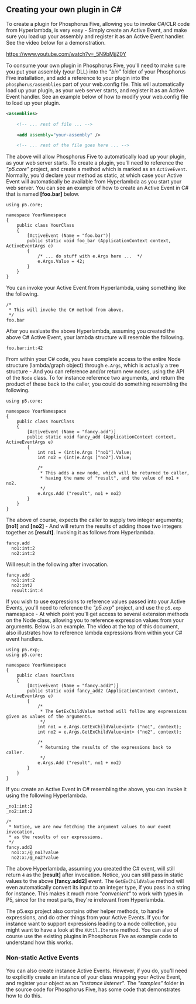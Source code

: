 ## Creating your own plugin in C#

To create a plugin for Phosphorus Five, allowing you to invoke C#/CLR code from Hyperlambda, is very easy -
Simply create an Active Event, and make sure you load up your assembly and register it as an Active Event
handler. See the video below for a demonstration.

https://www.youtube.com/watch?v=_5N9bMjjZ0Y

To consume your own plugin in Phosphorus Five, you'll need to make sure you put your assembly (your DLL)
into the _"bin"_ folder of your Phosphorus Five installation, and add a reference to your plugin into the
`phosphorus/assemblies` part of your web.config file. This will automatically load up your plugin, as your
web server starts, and register it as an Active Event handler. See an example below of how to modify your
web.config file to load up your plugin.

```xml
<assemblies>

    <!-- ... rest of file ... -->

    <add assembly="your-assembly" />

    <!-- ... rest of the file goes here ... -->
```

The above will allow Phosphorus Five to automatically load up your plugin, as your web server starts.
To create a plugin, you'll need to reference the _"p5.core"_ project, and create a method which is marked
as an `ActiveEvent`. Normally, you'd declare your method as static, at which case your Active Event will
automatically be available from Hyperlambda as you start your web server. You can see an example of how
to create an Active Event in C# that is named **[foo.bar]** below.

```clike
using p5.core;

namespace YourNamespace
{
    public class YourClass
    {
        [ActiveEvent (Name = "foo.bar")]
        public static void foo_bar (ApplicationContext context, ActiveEventArgs e)
        {
            /* ... do stuff with e.Args here ...  */
            e.Args.Value = 42;
        }
    }
}
```

You can invoke your Active Event from Hyperlambda, using something like the following.

```hyperlambda
/*
 * This will invoke the C# method from above.
 */
foo.bar
```

After you evaluate the above Hyperlambda, assuming you created the above C# Active Event, your lambda
structure will resemble the following.

```hyperlambda
foo.bar:int:42
```

From within your C# code, you have complete access to the entire Node structure (lambda/graph object) through
`e.Args`, which is actually a tree structure - And you can reference and/or return new nodes, using the API
of the `Node` class. To for instance reference two arguments, and return the product of these back to the
caller, you could do something resembling the following.

```clike
using p5.core;

namespace YourNamespace
{
    public class YourClass
    {
        [ActiveEvent (Name = "fancy.add")]
        public static void fancy_add (ApplicationContext context, ActiveEventArgs e)
        {
            int no1 = (int)e.Args ["no1"].Value;
            int no2 = (int)e.Args ["no2"].Value;

            /*
             * This adds a new node, which will be returned to caller,
             * having the name of "result", and the value of no1 + no2.
             */
            e.Args.Add ("result", no1 + no2)
        }
    }
}
```

The above of course, expects the caller to supply two integer arguments; **[no1]** and **[no2]** - And will
return the results of adding those two integers together as **[result]**. Invoking it as follows from
Hyperlambda.

```hyperlambda
fancy.add
  no1:int:2
  no2:int:2
```

Will result in the following after invocation.

```hyperlambda
fancy.add
  no1:int:2
  no2:int2
  result:int:4
```

If you wish to use expressions to reference values passed into your Active Events, you'll need to reference
the _"p5.exp"_ project, and use the `p5.exp` namespace - At which point you'll get access to several extension
methods on the Node class, allowing you to reference expression values from your arguments. Below is an example.
The video at the top of this document, also illustrates how to reference lambda expressions from within your C#
event handlers.

```clike
using p5.exp;
using p5.core;

namespace YourNamespace
{
    public class YourClass
    {
        [ActiveEvent (Name = "fancy.add2")]
        public static void fancy_add2 (ApplicationContext context, ActiveEventArgs e)
        {
            /*
             * The GetExChildValue method will follow any expressions given as values of the arguments.
             */
            int no1 = e.Args.GetExChildValue<int> ("no1", context);
            int no2 = e.Args.GetExChildValue<int> ("no2", context);

            /*
             * Returning the results of the expressions back to caller.
             */
            e.Args.Add ("result", no1 + no2)
        }
    }
}
```

If you create an Active Event in C# resembling the above, you can invoke it using the following Hyperlambda.

```hyperlambda
_no1:int:2
_no2:int:2

/*
 * Notice, we are now fetching the argument values to our event invocation,
 * as the results of our expressions.
 */
fancy.add2
  no1:x:/@_no1?value
  no2:x:/@_no2?value
```

The above Hyperlambda, assuming you created the C# event, will still return `4` as the **[result]** after
invocation. Notice, you can still pass in static values to the above **[fancy.add2]** event. The
`GetExChildValue` method will even automatically convert its input to an integer type, if you pass in a
string for instance. This makes it much more _"convenient"_ to work with types in P5, since for the most
parts, they're irrelevant from Hyperlambda.

The p5.exp project also contains other helper methods, to handle expressions, and do other things from your
Active Events. If you for instance want to support expressions leading to a node collection, you might
want to have a look at the `XUtil.Iterate` method. You can also of course use the existing plugins in
Phosphorus Five as example code to understand how this works.

### Non-static Active Events

You can also create instance Active Events. However, if you do, you'll need to explicitly create an instance
of your class wrapping your Active Event, and register your object as an _"instance listener"_. The
_"samples"_ folder in the source code for Phosphorus Five, has some code that demonstrates how to do this.

